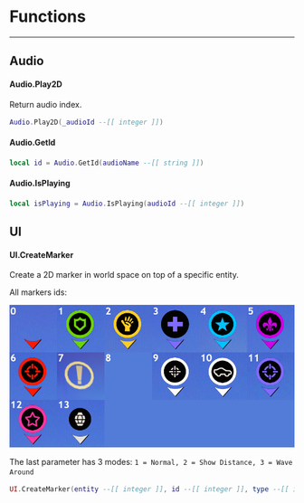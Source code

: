 # Functions

---

## Audio

#### Audio.Play2D
Return audio index.

```lua
Audio.Play2D(_audioId --[[ integer ]])
```

#### Audio.GetId

```lua
local id = Audio.GetId(audioName --[[ string ]])
```

#### Audio.IsPlaying

```lua
local isPlaying = Audio.IsPlaying(audioId --[[ integer ]])
```

## UI

#### UI.CreateMarker
Create a 2D marker in world space on top of a specific entity.

All markers ids:

![Mg5Ej6d](https://raw.githubusercontent.com/K3rhos/SR3MP-Docs/main/docs/images/Mg5Ej6d.jpg)

The last parameter has 3 modes: `1 = Normal, 2 = Show Distance, 3 = Wave Around`

```lua
UI.CreateMarker(entity --[[ integer ]], id --[[ integer ]], type --[[ integer ]])
```
